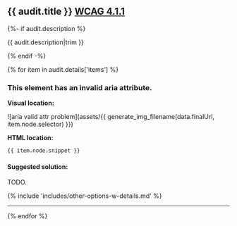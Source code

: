 ## {{ audit.title }} [WCAG 4.1.1](https://www.w3.org/WAI/WCAG21/quickref/?versions=2.0#parsing)

{%- if audit.description %}

{{ audit.description|trim }}

{% endif -%}

{% for item in audit.details['items'] %}

### This element has an invalid aria attribute.

__Visual location:__

![aria valid attr problem](assets/{{ generate_img_filename(data.finalUrl, item.node.selector) }})


__HTML location:__

```html
{{ item.node.snippet }}
```

#### Suggested solution:

TODO.

{% include 'includes/other-options-w-details.md' %}

---

{% endfor %}